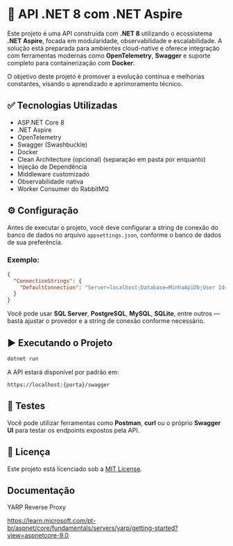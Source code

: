 # 🚀 API .NET 8 com .NET Aspire

Este projeto é uma API construída com **.NET 8** utilizando o ecossistema **.NET Aspire**, focada em modularidade, observabilidade e escalabilidade. A solução está preparada para ambientes cloud-native e oferece integração com ferramentas modernas como **OpenTelemetry**, **Swagger** e suporte completo para containerização com **Docker**.

O objetivo deste projeto é promover a evolução contínua e melhorias constantes, visando o aprendizado e aprimoramento técnico.

## ✅ Tecnologias Utilizadas

- ASP.NET Core 8
- .NET Aspire
- OpenTelemetry
- Swagger (Swashbuckle)
- Docker 
- Clean Architecture (opcional) (separação em pasta por enquanto)
- Injeção de Dependência
- Middleware customizado
- Observabilidade nativa
- Worker Consumer do RabbitMQ

## ⚙️ Configuração

Antes de executar o projeto, você deve configurar a string de conexão do banco de dados no arquivo `appsettings.json`, conforme o banco de dados de sua preferência.

### Exemplo:
```json
{
  "ConnectionStrings": {
    "DefaultConnection": "Server=localhost;Database=MinhaApiDb;User Id=usuario;Password=senha;"
  }
}
````

Você pode usar **SQL Server**, **PostgreSQL**, **MySQL**, **SQLite**, entre outros — basta ajustar o provedor e a string de conexão conforme necessário.

## ▶️ Executando o Projeto

```bash
dotnet run
```

A API estará disponível por padrão em:

```
https://localhost:{porta}/swagger
```

## 🧪 Testes

Você pode utilizar ferramentas como **Postman**, **curl** ou o próprio **Swagger UI** para testar os endpoints expostos pela API.

## 📄 Licença

Este projeto está licenciado sob a [MIT License](LICENSE).

## Documentação

YARP Reverse Proxy

https://learn.microsoft.com/pt-br/aspnet/core/fundamentals/servers/yarp/getting-started?view=aspnetcore-9.0